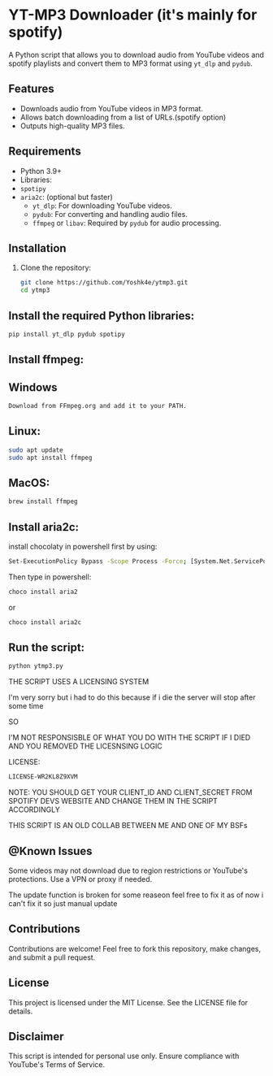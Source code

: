 # YT-MP3 Downloader (it's mainly for spotify)

A Python script that allows you to download audio from YouTube videos and spotify playlists and convert them to MP3 format using `yt_dlp` and `pydub`.

## Features

- Downloads audio from YouTube videos in MP3 format.
- Allows batch downloading from a list of URLs.(spotify option)
- Outputs high-quality MP3 files.

## Requirements

- Python 3.9+
- Libraries:
- `spotipy`
- `aria2c`: (optional but faster)
  - `yt_dlp`: For downloading YouTube videos.
  - `pydub`: For converting and handling audio files.
  - `ffmpeg` or `libav`: Required by `pydub` for audio processing.

## Installation

1. Clone the repository:
   ```bash
   git clone https://github.com/Yoshk4e/ytmp3.git
   cd ytmp3
   ```
## Install the required Python libraries:

```bash
pip install yt_dlp pydub spotipy
```

## Install ffmpeg:

## Windows 

```bash
Download from FFmpeg.org and add it to your PATH.
```
## Linux:

```bash
sudo apt update
sudo apt install ffmpeg
```
## MacOS:

```bash
brew install ffmpeg
```

## Install aria2c:
install chocolaty in powershell first by using:
```bash
Set-ExecutionPolicy Bypass -Scope Process -Force; [System.Net.ServicePointManager]::SecurityProtocol = [System.Net.ServicePointManager]::SecurityProtocol -bor 3072; iex ((New-Object System.Net.WebClient).DownloadString('https://community.chocolatey.org/install.ps1'))
```
Then type in powershell:
```bash
choco install aria2
```
or
```bash
choco install aria2c
```

## Run the script:

```bash
python ytmp3.py
```
THE SCRIPT USES A LICENSING SYSTEM


I'm very sorry but i had to do this because if i die the server will stop after some time

SO

I'M NOT RESPONSISBLE OF WHAT YOU DO WITH THE SCRIPT IF I DIED AND YOU REMOVED THE LICESNSING LOGIC

LICENSE:
```bash
LICENSE-WR2KL8Z9XVM
```


NOTE: YOU SHOULD GET YOUR CLIENT_ID AND CLIENT_SECRET FROM SPOTIFY DEVS WEBSITE AND CHANGE THEM IN THE SCRIPT ACCORDINGLY

THIS SCRIPT IS AN OLD COLLAB BETWEEN ME AND ONE OF MY BSFs




## @Known Issues
Some videos may not download due to region restrictions or YouTube's protections. Use a VPN or proxy if needed.

The update function is broken for some reaseon feel free to fix it as of now i can't fix it so just manual update


## Contributions
Contributions are welcome! Feel free to fork this repository, make changes, and submit a pull request.

## License
This project is licensed under the MIT License. See the LICENSE file for details.

## Disclaimer

This script is intended for personal use only. Ensure compliance with YouTube's Terms of Service.

